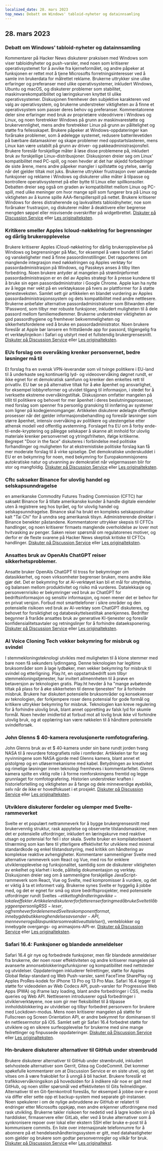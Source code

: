 ```yaml
---
localized_date: 28. mars 2023
top_news: Debatt om Windows' tabloid-nyheter og datainnsamling
---
```




## 28. mars 2023

### Debatt om Windows' tabloid-nyheter og datainnsamling

Kommentarer på Hacker News diskuterer praksisen med Windows som viser tabloidnyheter og push-varsler, med noen som kritiserer operativsystemet for å avvike fra kjerneformålet, og andre påpeker at funksjonen er rettet mot å tjene Microsofts forretningsinteresser ved å samle inn brukerdata for målrettet reklame. Brukerne uttrykker sine ulike erfaringer og preferanser med ulike operativsystemer, inkludert Windows, Ubuntu og macOS, og diskuterer problemer som stabilitet, maskinvarekompatibilitet og læringskurven knyttet til ulike operativsystemer. Diskusjonen fremhever den subjektive karakteren ved valg av operativsystem, og brukerne understreker viktigheten av å finne et operativsystem som passer deres behov og preferanser. Kommentatorene deler sine erfaringer med bruk av proprietære videodrivere i Windows og Linux, og noen foretrekker Windows på grunn av maskinvarestøtte og brukervennlighet, mens andre foretrekker Linux på grunn av pålitelighet og støtte fra fellesskapet. Brukere påpeker at Windows-oppdateringer kan forårsake problemer, som å ødelegge systemet, redusere batterilevetiden på bærbare datamaskiner og skape problemer med oppstartslasteren, mens Linux kan være ustabilt på grunn av driver- og pakkeadministrasjonsfeil. Brukere foreslår forskjellige måter å løse disse problemene på, inkludert bruk av forskjellige Linux-distribusjoner. Diskusjonen dreier seg om Linux' kompatibilitet med PC-spill, og noen hevder at det har skjedd forbedringer de siste årene, mens andre påpeker mangler i spillstøtte og ytelse, særlig når det gjelder tiltak mot juks. Brukerne uttrykker frustrasjon over uønskede funksjoner og reklame i Windows og diskuterer ulike måter å tilpasse og kontrollere operativsystemet på eller bytte til Linux eller spillkonsoller. Debatten dreier seg også om graden av kompatibilitet mellom Linux og PC-spill, med ulike meninger om hvor mange spill som fungerer bra på Linux og viktigheten av å kunne spille AAA-flerspillerspill på nettet. Brukere kritiserer Windows for deres distraherende og lavkvalitets tabloidnyheter, noe som forårsaker frustrasjon, og diskuterer måter å deaktivere eller begrense mengden søppel eller misvisende overskrifter på widgetbrettet. [Diskuter på Discussion Service](http://news.ycombinator.com/item?id=35323121) eller [Les originalteksten](https://www.tomshardware.com/news/windows-keeps-feeding-tabloid-news).

### Kritikere smeller Apples Icloud-nøkkelring for begrensninger og dårlig brukeropplevelse

Brukere kritiserer Apples iCloud-nøkkelring for dårlig brukeropplevelse på Windows og begrensninger på Mac, for eksempel å være bundet til Safari og vanskeligheter med å finne passordinnstillinger. Det rapporteres om manglende integrasjon med nøkkelringen og Apples verktøy for passordadministrasjon på Windows, og Passkeys anses å tilby liten forbedring. Noen brukere antyder at mangelen på strømlinjeformet passordadministrasjon er en del av Apples strategi for å presse kundene til å bruke sin egen passordadministrator i Google Chrome. Apple kan ha nytte av å legge mer vekt på en verktøykasse på tvers av plattformer for å støtte tjenesteveksten. Samlet sett gir artikkelen en blandet vurdering av Apples passordadministrasjonssystem og dets kompatibilitet med andre nettlesere. Brukerne anbefaler alternative passordadministratorer som Bitwarden eller 1Password, som tilbyr mer robuste funksjoner, inkludert muligheten til å dele passord mellom familiemedlemmer. Brukerne understreker viktigheten av god passordhygiene og fremhever bekvemmeligheten og sikkerhetsfordelene ved å bruke en passordadministrator. Noen brukere foreslår at Apple bør lansere en frittstående app for passord, tilgjengelig fra et verktøylinjeikon i Safari og utstyrt med et fullstendig brukergrensesnitt. [Diskuter på Discussion Service](http://news.ycombinator.com/item?id=35329950) eller [Les originalteksten](https://cabel.com/2023/03/27/apple-passwords-deserve-an-app/).

### EUs forslag om overvåking krenker personvernet, bedre løsninger må til

Et forslag fra en svensk VPN-leverandør som vil tvinge politikere i EU-land til å underkaste seg kontinuerlig lyd- og videoovervåking døgnet rundt, er ikke egnet for et demokratisk samfunn og krenker den enkeltes rett til privatliv. EU bør se på alternative tiltak for å øke åpenhet og ansvarlighet, for eksempel lobbyreformer og utvidet tilgang til informasjon, i stedet for å iverksette ekstreme overvåkingstiltak. Diskusjonen omfatter mangelen på tillit til politikere og behovet for mer åpenhet i deres beslutningsprosesser, med forslag som spenner fra personlig gransking til innføring av systemer som ligner på kodegjennomganger. Artikkelen diskuterer ødelagte offentlige prosesser når det gjelder informasjonsbehandling og foreslår løsninger som større åpenhet, intensiv overvåking av politikere og utestengelse etter athensk modell ved offentlig avstemning. Forslaget fra EU om å forby ende-til-ende-kryptering og pålegge selskaper å skanne alt innhold for ulovlig materiale krenker personvernet og ytringsfriheten, ifølge kritikerne. Begrepet "Door in the face" diskuteres i forbindelse med politiske forhandlinger og muligheten for at ekstremistiske politiske forslag kan få mer moderate forslag til å virke spiselige. Det demokratiske underskuddet i EU er en bekymring for noen, med bekymring for Europakommisjonens autokratiske natur og utvanning av demokratiet når velgermassen blir for stor og mangfoldig. [Diskuter på Discussion Service](http://news.ycombinator.com/item?id=35321994) eller [Les originalteksten](https://mullvad.net/en/chatcontrol).

### Cftc saksøker Binance for ulovlig handel og selskapsunndragelse

en amerikanske Commodity Futures Trading Commission (CFTC) har saksøkt Binance for å tillate amerikanske kunder å handle digitale eiendeler uten å registrere seg hos byrået, og for ulovlig handel og selskapsunndragelse. Binance skal ha brukt en kompleks selskapsstruktur kalt "Tai Chi" for å unndra seg amerikansk tilsyn. Administrerende direktør i Binance benekter påstandene. Kommentatorer uttrykker skepsis til CFTCs handlinger, og noen kritiserer firmaets manglende overholdelse av lover mot hvitvasking av penger. Saken reiser spørsmål om regulatorenes motiver, og derfor er de fleste svarene på Hacker News skeptisk kritiske til CFTCs handlinger. [Diskuter på Discussion Service](http://news.ycombinator.com/item?id=35327996) eller [Les originalteksten](https://www.docdroid.net/60YAbCz/cftc-binance-pdf).

### Ansattes bruk av OpenAIs ChatGPT reiser sikkerhetsproblemer.

Ansatte bruker OpenAIs ChatGPT til tross for bekymringer om datasikkerhet, og noen virksomheter begrenser bruken, mens andre ikke gjør det. Det er bekymring for at AI-verktøyet kan bli et mål for utnyttelse, og balansen mellom produktivitet og risiko må vurderes. Datalekkasje og personvernrisiko er bekymringer ved bruk av ChatGPT for bedriftsinformasjon og sensitiv informasjon, og noen mener det er behov for en privat versjon. Forbud mot smarttelefoner i sikre områder og den potensielle risikoen ved bruk av AI-verktøy som ChatGPT diskuteres, og behovet for forsiktighet og databeskyttelsestiltak anerkjennes. Bedrifter begynner å fraråde ansattes bruk av generative KI-tjenester og foreslår konfidensialitetsavtaler og retningslinjer for å forhindre dataeksponering. [Diskuter på Discussion Service](http://news.ycombinator.com/item?id=35330438) eller [Les originalteksten](https://www.darkreading.com/risk/employees-feeding-sensitive-business-data-chatgpt-raising-security-fears).

### AI Voice Cloning Tech vekker bekymring for misbruk og svindel

I stemmekloningsteknologi utvikles med muligheten til å klone stemmer med bare noen få sekunders lydinngang. Denne teknologien har legitime bruksområder som å lage lydbøker, men vekker bekymring for misbruk til svindel og etterligning. Play.ht, en oppstartsbedrift som tilbyr stemmekloningstjenester, har invitert allmennheten til å prøve en betaversjon av teknologien gratis. Play.ht hevder å ha "mange avbøtende tiltak på plass for å øke sikkerheten til denne tjenesten" for å forhindre misbruk. Brukere har diskutert potensielle bruksområder og konsekvenser av teknologien, der forkjempere roser dens potensial for gode formål og kritikere uttrykker bekymring for misbruk. Teknologien kan kreve regulering for å forhindre ulovlig bruk, blant annet oppretting av falsk lyd for skumle formål. Noen hevder imidlertid at forbud mot all lovlig bruk ikke vil forhindre ulovlig bruk, og at opplæring kan være nøkkelen til å håndtere potensielle svindelforsøk.

### John Glenns $ 40-kamera revolusjonerte romfotografering.

John Glenns bruk av et $ 40-kamera under sin bane rundt jorden tvang NASA til å revurdere fotografiets rolle i romferder. Artikkelen tar for seg nyvinningene som NASA gjorde med Glenns kamera, blant annet et pistolgrep og en utløsermekanisme med kabel. Betydningen av kreativitet og rimelige løsninger innen teknologi fremheves i kommentarfeltet. Glenns kamera spilte en viktig rolle i å forme romforskningens fremtid og legge grunnlaget for romfotografering. Historien understreker kraften i historiefortelling og viktigheten av å fange og dele minneverdige øyeblikk, selv når de ikke er hovedfokuset i et prosjekt. [Diskuter på Discussion Service](http://news.ycombinator.com/item?id=35328368) eller [Les originalteksten](https://petapixel.com/2023/03/23/how-john-glenns-40-camera-forced-nasa-to-rethink-space-missions/).

### Utviklere diskuterer fordeler og ulemper med Svelte-rammeverket

Svelte er et populært nettrammeverk for å bygge brukergrensesnitt med brukervennlig struktur, rask appytelse og observerte tilstandsmaskiner, men det er potensielle utfordringer, inkludert en læringskurve med reaktive utsagn og potensial for feil i stor skala. Svelte bruker en kompilatorbasert tilnærming som kan føre til ytterligere effektivitet for utviklere med minimal standardkode og enkel tilstandsstyring, med kritikk om håndtering av komplekse reaktive avhengigheter. Kommentarer sammenligner Svelte med alternative rammeverk som React og Vue, med ros for enklere utvikleropplevelse og funksjonalitet, samtidig som de diskuterer viktigheten av enkelhet og klarhet i kode, pålitelig dokumentasjon og verktøy. Diskusjonen dreier seg om å sammenligne forskjellige JavaScript-rammeverk som React, Vue og Svelte, med kompromisser å vurdere, og det er viktig å ta et informert valg. Brukerne synes Svelte er hyggelig å jobbe med, og det er egnet for små og store bedriftsprosjekter, med potensielle utfordringer rundt Sveltes $-etikett og håndtering av ikke-lokale effekter. Artikkelen diskuterer forfatterens erfaring med å bruke Svelte til å bygge en personlig RSS-leser, og fremhever fordelene med Sveltes komponentformat, innebygde butikker og hendelsesavsender-API, men nevner også lavpunkter som reaktive uttalelser ($), venteblokker og innebygde overgangs- og animasjons-API-er. [Diskuter på Discussion Service](http://news.ycombinator.com/item?id=35324430) eller [Les originalteksten](https://tyhopp.com/notes/thoughts-on-svelte).

### Safari 16.4: Funksjoner og blandede anmeldelser

Safari 16.4 gir nye og forbedrede funksjoner, men får blandede anmeldelser fra brukerne, der noen roser effektiviteten og andre kritiserer mangelen på avanserte annonseblokkeringsfunksjoner og kompatibilitet med nettsteder og utvidelser. Oppdateringen inkluderer feilrettinger, støtte for Apples Global Relay-standard og Web Push-varsler, samt FaceTime SharePlay og Apples ProRes-kodek for iPhone 13 Pro og 13 Pro Max. Safari 16.4 legger til støtte for videodelen av Web Codecs API, push-varsler for Progressive Web Apps (PWA) og iframe lazy loading, blant andre forbedringer i CSS, media queries og Web API. Nettleseren introduserer også forbedringer i utviklerverktøyene, noe som gir mer fleksibilitet til å tilpasse innholdsblokkering av utvidelser og tilbyr forbedret personvern for brukere med Lockdown-modus. Mens noen kritiserer mangelen på støtte for Fullscreen og Screen Orientation API, er andre bekymret for dominansen til én nettlesermotor på iOS. Samlet sett gir Safari 16.4 forbedret støtte for utviklere og en sikrere surfeopplevelse for brukerne med sine mange feilrettinger og finpussede oppdateringer. [Diskuter på Discussion Service](http://news.ycombinator.com/item?id=35329961) eller [Les originalteksten](https://webkit.org/blog/13966/webkit-features-in-safari-16-4/).

### Hn-brukere diskuterer alternativer til GitHub under strømbrudd

Brukere diskuterer alternativer til GitHub under strømbrudd, inkludert selvhostede alternativer som Gerrit, Gitea og CodeCommit. Det kommer spøkefulle kommentarer om at Discussion Service er en siste utvei, og det vitses om å være frakoblet for å unngå å bli hacket. Brukere foreslår et trafikkovervåkningsikon på hovedsiden for å indikere når noe er galt med GitHub, og noen stiller spørsmål ved effektiviteten til Gits feilmeldinger. Alternativer til en Git-fjernkontroll foreslås, for eksempel å jobbe over e-post via differ eller sette opp et backup-system med separate git-instanser. Noen spekulerer i om de nylige avbruddene av GitHub er relatert til endringer etter Microsofts oppkjøp, men andre erkjenner utfordringene med rask utvikling. Brukerne takler risikoen for nedetid ved å lagre koden sin på harddisker, firmaservere eller GitLab, eller ved å bruke alternativer som å synkronisere repoer over lokal eller ekstern SSH eller bruke e-post til å kommunisere commits. En liste over internasjonale telefonnumre for å abonnere på et hendelseshåndteringssystem er gitt, med datahastigheter som gjelder og brukere som godtar personvernregler og vilkår for bruk. [Diskuter på Discussion Service](http://news.ycombinator.com/item?id=35325709) eller [Les originaltekst](https://www.githubstatus.com/incidents/52z0j6phhnjs).

</Steps>
